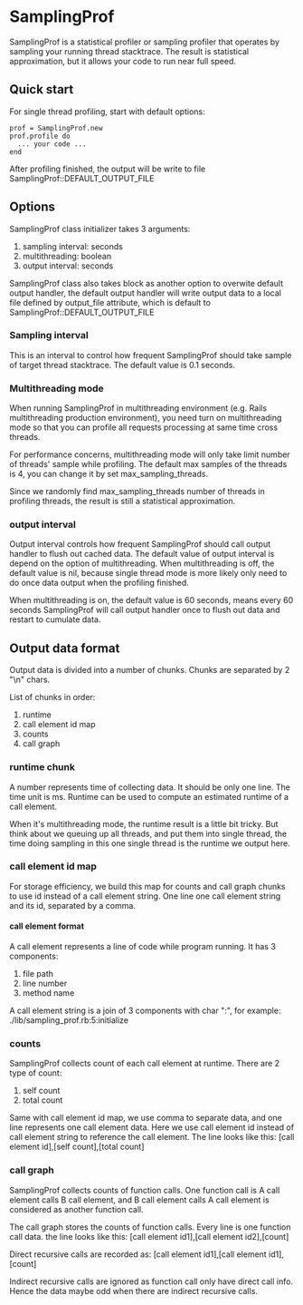 SamplingProf
===============

SamplingProf is a statistical profiler or sampling profiler that operates by sampling your running thread stacktrace. The result is statistical approximation, but it allows your code to run near full speed.

Quick start
---------------

For single thread profiling, start with default options:

    prof = SamplingProf.new
    prof.profile do
      ... your code ...
    end

After profiling finished, the output will be write to file SamplingProf::DEFAULT_OUTPUT_FILE

Options
---------------

SamplingProf class initializer takes 3 arguments:

1. sampling interval: seconds
2. multithreading: boolean
3. output interval: seconds

SamplingProf class also takes block as another option to overwite default output handler, the default output handler will write output data to a local file defined by output_file attribute, which is default to SamplingProf::DEFAULT_OUTPUT_FILE

### Sampling interval

This is an interval to control how frequent SamplingProf should take sample of target thread stacktrace.
The default value is 0.1 seconds.

### Multithreading mode

When running SamplingProf in multithreading environment (e.g. Rails multithreading production environment), you need turn on multithreading mode so that you can profile all requests processing at same time cross threads.

For performance concerns, multithreading mode will only take limit number of threads' sample while profiling. The default max samples of the threads is 4, you can change it by set max_sampling_threads.

Since we randomly find max_sampling_threads number of threads in profiling threads, the result is still a statistical approximation.

### output interval

Output interval controls how frequent SamplingProf should call output handler to flush out cached data.
The default value of output interval is depend on the option of multithreading.
When multithreading is off, the default value is nil, because single thread mode is more likely only need to do once data output when the profiling finished.

When multithreading is on, the default value is 60 seconds, means every 60 seconds SamplingProf will call output handler once to flush out data and restart to cumulate data.

Output data format
---------------

Output data is divided into a number of chunks. Chunks are separated by 2 "\n" chars.

List of chunks in order:

1. runtime
2. call element id map
3. counts
4. call graph

### runtime chunk

A number represents time of collecting data.
It should be only one line.
The time unit is ms.
Runtime can be used to compute an estimated runtime of a call element.

When it's multithreading mode, the runtime result is a little bit tricky.
But think about we queuing up all threads, and put them into single thread, the time doing sampling in this one single thread is the runtime we output here.

### call element id map

For storage efficiency, we build this map for counts and call graph chunks to use id instead of a call element string.
One line one call element string and its id, separated by a comma.

#### call element format

A call element represents a line of code while program running. It has 3 components:

1. file path
2. line number
3. method name

A call element string is a join of 3 components with char ":", for example: ./lib/sampling_prof.rb:5:initialize

### counts

SamplingProf collects count of each call element at runtime. There are 2 type of count:

1. self count
2. total count

Same with call element id map, we use comma to separate data, and one line represents one call element data.
Here we use call element id instead of call element string to reference the call element.
The line looks like this: [call element id],[self count],[total count]

### call graph

SamplingProf collects counts of function calls. One function call is A call element calls B call element, and B call element calls A call element is considered as another function call.

The call graph stores the counts of function calls.
Every line is one function call data.
the line looks like this: [call element id1],[call element id2],[count]

Direct recursive calls are recorded as: [call element id1],[call element id1],[count]

Indirect recursive calls are ignored as function call only have direct call info. Hence the data maybe odd when there are indirect recursive calls.

